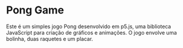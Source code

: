 # Pong Game
Este é um simples jogo Pong desenvolvido em p5.js, uma biblioteca JavaScript para criação de gráficos e animações. O jogo envolve uma bolinha, duas raquetes e um placar.
